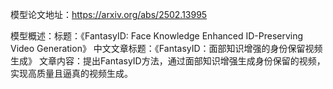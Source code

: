 模型论文地址：https://arxiv.org/abs/2502.13995

模型概述：标题：《FantasyID: Face Knowledge Enhanced ID-Preserving Video Generation》
中文文章标题：《FantasyID：面部知识增强的身份保留视频生成》
文章内容：提出FantasyID方法，通过面部知识增强生成身份保留的视频，实现高质量且逼真的视频生成。
